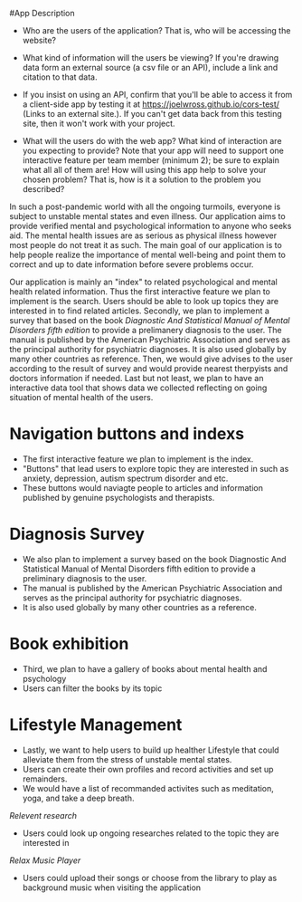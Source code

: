 #App Description

- Who are the users of the application? That is, who will be accessing the website?


- What kind of information will the users be viewing? If you're drawing data form an external source (a csv file or an API), include a link and citation to that data.


- If you insist on using an API, confirm that you'll be able to access it from a client-side app by testing it at https://joelwross.github.io/cors-test/ (Links to an external site.). If you can't get data back from this testing site, then it won't work with your project.


- What will the users do with the web app? What kind of interaction are you expecting to provide? Note that your app will need to support one interactive feature per team member (minimum 2); be sure to explain what all all of them are!
How will using this app help to solve your chosen problem? That is, how is it a solution to the problem you described?


In such a post-pandemic world with all the ongoing turmoils, everyone is subject to unstable mental states and even illness. Our application aims to provide verified mental and psychological information to anyone who seeks aid. The mental health issues are as serious as physical illness however most people do not treat it as such. The main goal of our application is to help people realize the importance of mental well-being and point them to correct and up to date information before severe problems occur.

Our application is mainly an "index" to related psychological and mental health related information. Thus the first interactive feature we plan to implement is the search. Users should be able to look up topics they are interested in to find related articles. Secondly, we plan to implement a survey that based on the book _Diagnostic And Statistical Manual of Mental Disorders fifth edition_ to provide a prelimanery diagnosis to the user. The manual is published by the American Psychiatric Association and serves as the principal authority for psychiatric diagnoses. It is also used globally by many other countries as reference. Then, we would give advises to the user according to the result of survey and would provide nearest therpyists and doctors information if needed. Last but not least, we plan to have an interactive data tool that shows data we collected reflecting on going situation of mental health of the users.


<!------------------New Writeup after meeting 7/7/2022----------------------------->

<!--------------------------------------------------------------------------------->

# Navigation buttons and indexs
- The first interactive feature we plan to implement is the index.
- "Buttons" that lead users to explore topic they are interested in such as anxiety, depression, autism spectrum disorder and etc.
- These buttons would naviagte people to articles and information published by genuine psychologists and therapists.

# Diagnosis Survey
- We also plan to implement a survey based on the book Diagnostic And Statistical Manual of Mental Disorders fifth edition to provide a preliminary diagnosis to the user.
- The manual is published by the American Psychiatric Association and serves as the principal authority for psychiatric diagnoses.
- It is also used globally by many other countries as a reference.

# Book exhibition
- Third, we plan to have a gallery of books about mental health and psychology
- Users can filter the books by its topic

# Lifestyle Management
- Lastly, we want to help users to build up healther Lifestyle that could alleviate them from the stress of unstable mental states.
- Users can create their own profiles and record activities and set up remainders.
- We would have a list of recommanded activites such as meditation, yoga, and take a deep breath.


<!------------------Below are back up features----------------------------->

_Relevent research_
- Users could look up ongoing researches related to the topic they are interested in

_Relax Music Player_
- Users could upload their songs or choose from the library to play as background music when visiting the application
